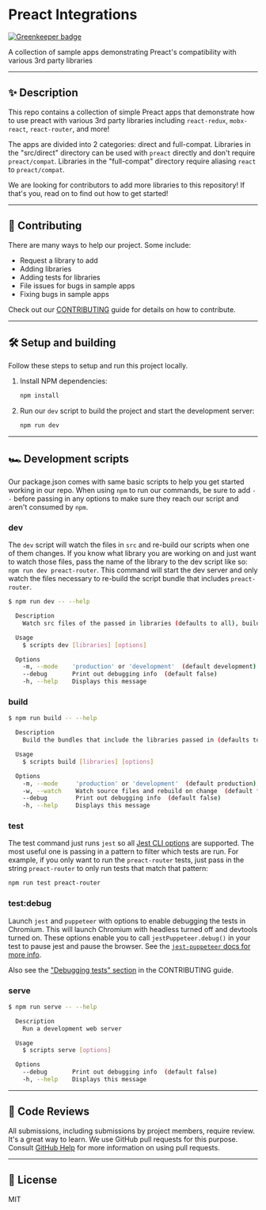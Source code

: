 # Preact Integrations

[![Greenkeeper badge](https://badges.greenkeeper.io/preactjs/preact-integrations.svg)](https://greenkeeper.io/)

A collection of sample apps demonstrating Preact's compatibility with various 3rd party libraries

---

## ✨ Description

This repo contains a collection of simple Preact apps that demonstrate how to use preact with various 3rd party libraries including `react-redux`, `mobx-react`, `react-router`, and more!

The apps are divided into 2 categories: direct and full-compat. Libraries in the "src/direct" directory can be used with `preact` directly and don't require `preact/compat`. Libraries in the "full-compat" directory require aliasing `react` to `preact/compat`.

We are looking for contributors to add more libraries to this repository! If that's you, read on to find out how to get started!

---

## 🤝 Contributing

There are many ways to help our project. Some include:

* Request a library to add
* Adding libraries
* Adding tests for libraries
* File issues for bugs in sample apps
* Fixing bugs in sample apps

Check out our [CONTRIBUTING](CONTRIBUTING.md) guide for details on how to contribute.

---

## 🛠 Setup and building

Follow these steps to setup and run this project locally.

1. Install NPM dependencies:  
	```bash
	npm install
	```

1. Run our `dev` script to build the project and start the development server:  
	```bash
	npm run dev
	```

---

## 🏎 Development scripts

Our package.json comes with same basic scripts to help you get started working in our repo. When using `npm` to run our commands, be sure to add ` -- ` before passing in any options to make sure they reach our script and aren't consumed by `npm`.

### dev

The `dev` script will watch the files in `src` and re-build our scripts when one of them changes. If you know what library you are working on and just want to watch those files, pass the name of the library to the dev script like so: `npm run dev preact-router`. This command will start the dev server and only watch the files necessary to re-build the script bundle that includes `preact-router`.

```bash
$ npm run dev -- --help

  Description
    Watch src files of the passed in libraries (defaults to all), build them on change, and run a web server to serve them

  Usage
    $ scripts dev [libraries] [options]

  Options
    -m, --mode    'production' or 'development'  (default development)
    --debug       Print out debugging info  (default false)
    -h, --help    Displays this message
```

### build

```bash
$ npm run build -- --help

  Description
    Build the bundles that include the libraries passed in (defaults to building all)

  Usage
    $ scripts build [libraries] [options]

  Options
    -m, --mode     'production' or 'development'  (default production)
    -w, --watch    Watch source files and rebuild on change  (default false)
    --debug        Print out debugging info  (default false)
    -h, --help     Displays this message
```

### test

The test command just runs `jest` so all [Jest CLI options](https://jestjs.io/docs/en/cli) are supported. The most useful one is passing in a pattern to filter which tests are run. For example, if you only want to run the `preact-router` tests, just pass in the string `preact-router` to only run tests that match that pattern:

```bash
npm run test preact-router
```

### test:debug

Launch `jest` and `puppeteer` with options to enable debugging the tests in Chromium. This will launch Chromium with headless turned off and devtools turned on. These options enable you to call `jestPuppeteer.debug()` in your test to pause jest and pause the browser. See the [`jest-puppeteer` docs for more info](https://github.com/smooth-code/jest-puppeteer/tree/master/packages/jest-environment-puppeteer#globaljestpuppeteerdebug).

Also see the ["Debugging tests" section](./CONTRIBUTING.md#debugging-tests) in the CONTRIBUTING guide.

### serve

```bash
$ npm run serve -- --help

  Description
    Run a development web server

  Usage
    $ scripts serve [options]

  Options
    --debug       Print out debugging info  (default false)
    -h, --help    Displays this message
```

---

## 👀 Code Reviews

All submissions, including submissions by project members, require review. It's a great way to learn. We use GitHub pull requests for this purpose. Consult [GitHub Help](https://help.github.com/articles/about-pull-requests/) for more information on using pull requests.

---

## 🥂 License

MIT
